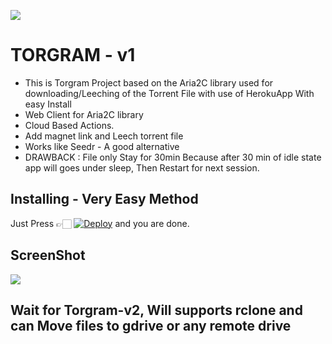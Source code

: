 ![](https://telegra.ph/file/2bb410c28a2ed55f74ce3.png)
# TORGRAM - v1
- This is Torgram Project based on the Aria2C library used for downloading/Leeching of the Torrent File with use of HerokuApp With easy Install 
- Web Client for Aria2C library
- Cloud Based Actions.
- Add magnet link and Leech torrent file
- Works like Seedr - A good alternative
- DRAWBACK : File only Stay for 30min Because after 30 min of idle state app will goes under sleep, Then Restart for next session. 

## Installing - Very Easy Method
Just Press 👉🏻 [![Deploy](https://www.herokucdn.com/deploy/button.svg)](https://heroku.com/deploy) and you are done.

## ScreenShot
![](https://telegra.ph/file/f07a260f02029c0615f10.png)
## Wait for Torgram-v2, Will supports rclone and can Move files to gdrive or any remote drive
